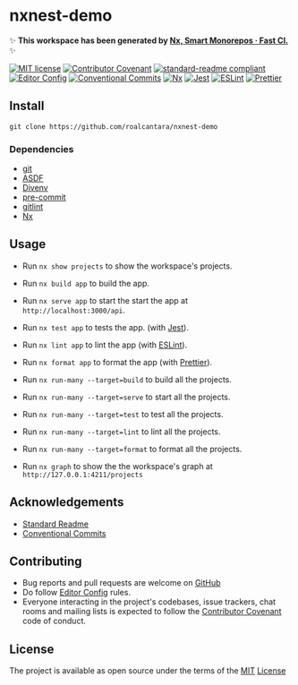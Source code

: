 # nxnest-demo

✨ **This workspace has been generated by [Nx, Smart Monorepos · Fast CI.][11]** ✨

[![MIT license](https://img.shields.io/badge/License-MIT-brightgreen.svg?style=flat-square)](LICENSE) [![Contributor Covenant](https://img.shields.io/badge/Contributor%20Covenant-2.0-4baaaa.svg?style=flat-square)][2] [![standard-readme compliant](https://img.shields.io/badge/readme%20style-standard-brightgreen.svg?style=flat-square)][4] [![Editor Config](https://img.shields.io/badge/Editor%20Config-1.0.1-crimson.svg?style=flat-square)][3] [![Conventional Commits](https://img.shields.io/badge/Conventional%20Commits-1.0.0-yellow.svg?logo=conventional-commits&style=flat-square)][10] [![Nx](https://img.shields.io/badge/Nx-12.9.0-ff69b4.svg?style=flat-square)][11] [![Jest](https://img.shields.io/badge/Jest-27.0.6-c21325.svg?style=flat-square)][12] [![ESLint](https://img.shields.io/badge/ESLint-7.32.0-4b32c3.svg?style=flat-square)][13] [![Prettier](https://img.shields.io/badge/Prettier-2.4.1-1a2b34.svg?style=flat-square)][14]

## Install

`git clone https://github.com/roalcantara/nxnest-demo`

### Dependencies

- [git][5]
- [ASDF][6]
- [Divenv][7]
- [pre-commit][8]
- [gitlint][9]
- [Nx][11]

## Usage

- Run `nx show projects` to show the workspace's projects.

- Run `nx build app` to build the app.
- Run `nx serve app` to start the start the app at `http://localhost:3000/api`.
- Run `nx test app` to tests the app. (with [Jest][12]).
- Run `nx lint app` to lint the app (with [ESLint][13]).
- Run `nx format app` to format the app (with [Prettier][14]).

- Run `nx run-many --target=build` to build all the projects.
- Run `nx run-many --target=serve` to start all the projects.
- Run `nx run-many --target=test` to test all the projects.
- Run `nx run-many --target=lint` to lint all the projects.
- Run `nx run-many --target=format` to format all the projects.

- Run `nx graph` to show the the workspace's graph at `http://127.0.0.1:4211/projects`

## Acknowledgements

- [Standard Readme][4]
- [Conventional Commits][10]

## Contributing

- Bug reports and pull requests are welcome on [GitHub][0]
- Do follow [Editor Config][3] rules.
- Everyone interacting in the project's codebases, issue trackers, chat rooms and mailing lists is expected to follow the [Contributor Covenant][2] code of conduct.

## License

The project is available as open source under the terms of the [MIT][1] [License](LICENSE)

[0]: https://github.com/roalcantara/nxnest-demo 'Yet another app'
[1]: https://opensource.org/licenses/MIT 'Open Source Initiative'
[2]: https://contributor-covenant.org 'A Code of Conduct for Open Source Communities'
[3]: https://editorconfig.org 'EditorConfig'
[4]: https://github.com/RichardLitt/standard-readme 'Standard Readme'
[5]: https://git-scm.com 'Git'
[6]: https://asdf-vm.com 'ASDF'
[7]: https://direnv.net 'Direnv'
[8]: https://pre-commit.com 'A framework for managing and maintaining multi-language pre-commit hooks'
[9]: https://jorisroovers.com/gitlint 'git commit message linter'
[10]: https://conventionalcommits.org 'Conventional Commits'
[11]: https://nx.dev 'Nx - Smart Monorepos · Fast CI'
[12]: https://jestjs.io 'Jest - Delightful JavaScript Testing Framework with a focus on simplicity'
[13]: https://eslint.org 'ESLint - Find and fix problems in your JavaScript code'
[14]: https://prettier.io 'Prettier - Opinionated Code Formatter'
